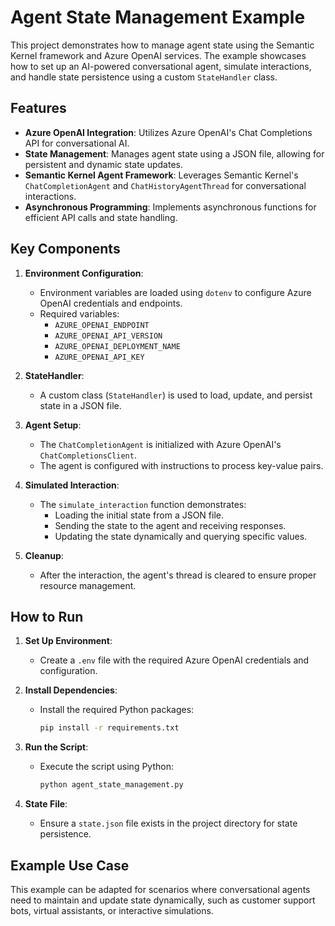 # Agent State Management Example

This project demonstrates how to manage agent state using the Semantic Kernel framework and Azure OpenAI services. The example showcases how to set up an AI-powered conversational agent, simulate interactions, and handle state persistence using a custom `StateHandler` class.

## Features

- **Azure OpenAI Integration**: Utilizes Azure OpenAI's Chat Completions API for conversational AI.
- **State Management**: Manages agent state using a JSON file, allowing for persistent and dynamic state updates.
- **Semantic Kernel Agent Framework**: Leverages Semantic Kernel's `ChatCompletionAgent` and `ChatHistoryAgentThread` for conversational interactions.
- **Asynchronous Programming**: Implements asynchronous functions for efficient API calls and state handling.

## Key Components

1. **Environment Configuration**:
   - Environment variables are loaded using `dotenv` to configure Azure OpenAI credentials and endpoints.
   - Required variables:
     - `AZURE_OPENAI_ENDPOINT`
     - `AZURE_OPENAI_API_VERSION`
     - `AZURE_OPENAI_DEPLOYMENT_NAME`
     - `AZURE_OPENAI_API_KEY`

2. **StateHandler**:
   - A custom class (`StateHandler`) is used to load, update, and persist state in a JSON file.

3. **Agent Setup**:
   - The `ChatCompletionAgent` is initialized with Azure OpenAI's `ChatCompletionsClient`.
   - The agent is configured with instructions to process key-value pairs.

4. **Simulated Interaction**:
   - The `simulate_interaction` function demonstrates:
     - Loading the initial state from a JSON file.
     - Sending the state to the agent and receiving responses.
     - Updating the state dynamically and querying specific values.

5. **Cleanup**:
   - After the interaction, the agent's thread is cleared to ensure proper resource management.

## How to Run

1. **Set Up Environment**:
   - Create a `.env` file with the required Azure OpenAI credentials and configuration.

2. **Install Dependencies**:
   - Install the required Python packages:
     ```bash
     pip install -r requirements.txt
     ```

3. **Run the Script**:
   - Execute the script using Python:
     ```bash
     python agent_state_management.py
     ```

4. **State File**:
   - Ensure a `state.json` file exists in the project directory for state persistence.

## Example Use Case

This example can be adapted for scenarios where conversational agents need to maintain and update state dynamically, such as customer support bots, virtual assistants, or interactive simulations.